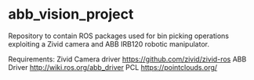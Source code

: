 # abb_vision_project
Repository to contain ROS packages used for bin picking operations exploiting a Zivid camera and ABB IRB120 robotic manipulator.

Requirements:
Zivid Camera driver https://github.com/zivid/zivid-ros
ABB Driver http://wiki.ros.org/abb_driver
PCL https://pointclouds.org/

